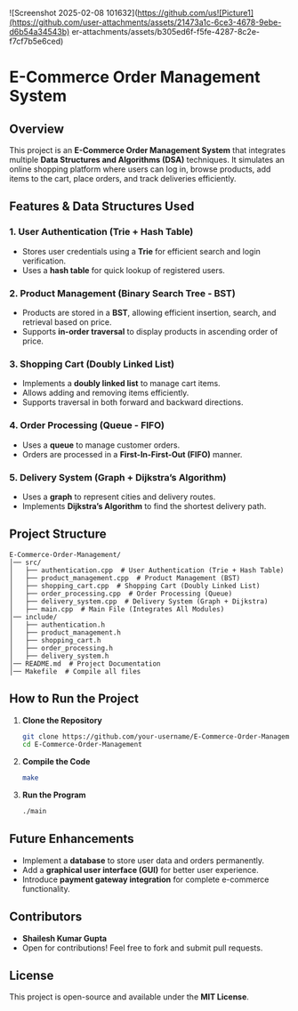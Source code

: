![Screenshot 2025-02-08 101632](https://github.com/us![Picture1](https://github.com/user-attachments/assets/21473a1c-6ce3-4678-9ebe-d6b54a34543b)
er-attachments/assets/b305ed6f-f5fe-4287-8c2e-f7cf7b5e6ced)
# E-Commerce Order Management System

## Overview
This project is an **E-Commerce Order Management System** that integrates multiple **Data Structures and Algorithms (DSA)** techniques. It simulates an online shopping platform where users can log in, browse products, add items to the cart, place orders, and track deliveries efficiently.

## Features & Data Structures Used

### 1. **User Authentication (Trie + Hash Table)**
   - Stores user credentials using a **Trie** for efficient search and login verification.
   - Uses a **hash table** for quick lookup of registered users.

### 2. **Product Management (Binary Search Tree - BST)**
   - Products are stored in a **BST**, allowing efficient insertion, search, and retrieval based on price.
   - Supports **in-order traversal** to display products in ascending order of price.

### 3. **Shopping Cart (Doubly Linked List)**
   - Implements a **doubly linked list** to manage cart items.
   - Allows adding and removing items efficiently.
   - Supports traversal in both forward and backward directions.

### 4. **Order Processing (Queue - FIFO)**
   - Uses a **queue** to manage customer orders.
   - Orders are processed in a **First-In-First-Out (FIFO)** manner.

### 5. **Delivery System (Graph + Dijkstra’s Algorithm)**
   - Uses a **graph** to represent cities and delivery routes.
   - Implements **Dijkstra’s Algorithm** to find the shortest delivery path.

## Project Structure
```
E-Commerce-Order-Management/
│── src/
│   ├── authentication.cpp  # User Authentication (Trie + Hash Table)
│   ├── product_management.cpp  # Product Management (BST)
│   ├── shopping_cart.cpp  # Shopping Cart (Doubly Linked List)
│   ├── order_processing.cpp  # Order Processing (Queue)
│   ├── delivery_system.cpp  # Delivery System (Graph + Dijkstra)
│   ├── main.cpp  # Main File (Integrates All Modules)
│── include/
│   ├── authentication.h
│   ├── product_management.h
│   ├── shopping_cart.h
│   ├── order_processing.h
│   ├── delivery_system.h
│── README.md  # Project Documentation
│── Makefile  # Compile all files
```

## How to Run the Project
1. **Clone the Repository**
   ```sh
   git clone https://github.com/your-username/E-Commerce-Order-Management.git
   cd E-Commerce-Order-Management
   ```
2. **Compile the Code**
   ```sh
   make
   ```
3. **Run the Program**
   ```sh
   ./main
   ```

## Future Enhancements
- Implement a **database** to store user data and orders permanently.
- Add a **graphical user interface (GUI)** for better user experience.
- Introduce **payment gateway integration** for complete e-commerce functionality.

## Contributors
- **Shailesh Kumar Gupta**
- Open for contributions! Feel free to fork and submit pull requests.

## License
This project is open-source and available under the **MIT License**.
